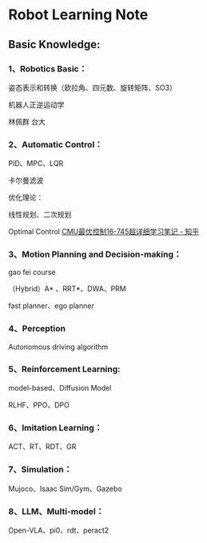 # Robot Learning Note


## Basic Knowledge:


### 1、Robotics Basic：

姿态表示和转换（欧拉角、四元数、旋转矩阵、SO3）

机器人正逆运动学

林佩群 台大


### 2、Automatic Control：

PID、MPC、LQR

卡尔曼滤波

优化理论：

线性规划、二次规划

Optimal Control [CMU最优控制16-745超详细学习笔记 - 知乎](https://zhuanlan.zhihu.com/p/629131647)




### 3、Motion Planning and Decision-making：

gao fei course

（Hybrid）A* 、RRT*、DWA、PRM

fast planner、ego planner

### 4、Perception

Autonomous driving algorithm


### 5、Reinforcement Learning:

model-based、Diffusion Model

RLHF、PPO、DPO


### 6、Imitation Learning：

ACT、RT、RDT、GR


### 7、Simulation：

Mujoco、Isaac Sim/Gym、Gazebo


### 8、LLM、Multi-model：

Open-VLA、pi0、rdt、peract2